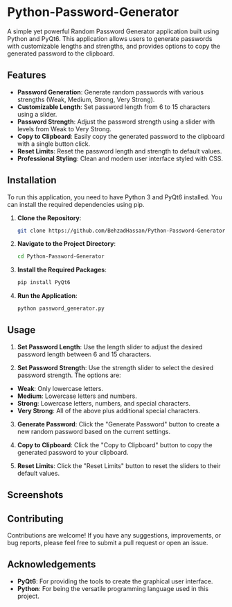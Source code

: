 # Python-Password-Generator


A simple yet powerful Random Password Generator application built using Python and PyQt6. This application allows users to generate passwords with customizable lengths and strengths, and provides options to copy the generated password to the clipboard.

## Features

- **Password Generation**: Generate random passwords with various strengths (Weak, Medium, Strong, Very Strong).
- **Customizable Length**: Set password length from 6 to 15 characters using a slider.
- **Password Strength**: Adjust the password strength using a slider with levels from Weak to Very Strong.
- **Copy to Clipboard**: Easily copy the generated password to the clipboard with a single button click.
- **Reset Limits**: Reset the password length and strength to default values.
- **Professional Styling**: Clean and modern user interface styled with CSS.

## Installation

To run this application, you need to have Python 3 and PyQt6 installed. You can install the required dependencies using pip.

1. **Clone the Repository**:

   ```bash
   git clone https://github.com/BehzadHassan/Python-Password-Generator.git
   ```

2. **Navigate to the Project Directory**:

   ```bash
   cd Python-Password-Generator
   ```

3. **Install the Required Packages**:

   ```bash
   pip install PyQt6
   ```

4. **Run the Application**:

   ```bash
   python password_generator.py
   ```


## Usage

1. **Set Password Length**: Use the length slider to adjust the desired password length between 6 and 15 characters.

2. **Set Password Strength**: Use the strength slider to select the desired password strength. The options are:
  - **Weak**: Only lowercase letters.
  - **Medium**: Lowercase letters and numbers.
  - **Strong**: Lowercase letters, numbers, and special characters.
  - **Very Strong**: All of the above plus additional special characters.

3. **Generate Password**: Click the "Generate Password" button to create a new random password based on the current settings.

4. **Copy to Clipboard**: Click the "Copy to Clipboard" button to copy the generated password to your clipboard.

5. **Reset Limits**: Click the "Reset Limits" button to reset the sliders to their default values.

## Screenshots

## Contributing

Contributions are welcome! If you have any suggestions, improvements, or bug reports, please feel free to submit a pull request or open an issue.

## Acknowledgements

- **PyQt6**: For providing the tools to create the graphical user interface.
- **Python**: For being the versatile programming language used in this project.
